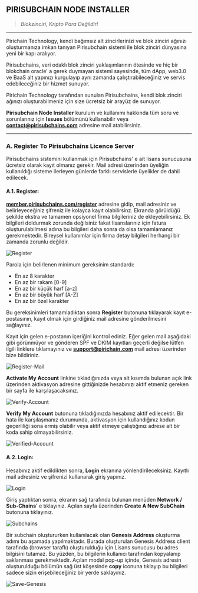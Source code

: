 ## PIRISUBCHAIN NODE INSTALLER

> *Blokzinciri, Kripto Para Değildir!*

------------

Pirichain Technology, kendi bağımsız alt zincirlerinizi ve blok zinciri ağınızı oluşturmanıza imkan tanıyan Pirisubchain sistemi ile blok zinciri dünyasına yeni bir kapı aralıyor. 

Pirisubchains, veri odaklı blok zinciri yaklaşımlarının ötesinde ve hiç bir blokchain oracle' a gerek duymayan sistemi sayesinde, tüm dApp, web3.0 ve BaaS alt yapınızı kurgulayıp aynı zamanda çalıştırabileceğiniz ve servis edebileceğiniz bir hizmet sunuyor.

Pirichain Technology tarafından sunulan Pirisubchains, kendi blok zinciri ağınızı oluşturabilmeniz için size ücretsiz bir arayüz de sunuyor. 

**Pirisubchain Node Installer** kurulum ve kullanımı hakkında tüm soru ve sorunlarınız için **Issues** bölümünü kullanabilir veya **[contact@pirisubchains.com](mailto:contact@pirisubchains.com)** adresine mail atabilirsiniz.

----

### A. Register To Pirisubchains Licence Server

Pirisubchains sistemini kullanmak için Pirisubchains' e ait lisans sunucusuna ücretsiz olarak kayıt olmanız gerekir. Mail adresi üzerinden üyeliğin kullanıldığı sisteme ilerleyen günlerde farklı servislerle üyelikler de dahil edilecek.

#### A.1. Register:

**[member.pirisubchains.com/register](https://member.pirisubchains.com/register)** adresine gidip, mail adresiniz ve belirleyeceğiniz şifreniz ile kolayca kayıt olabilirsinz. Ekranda görüldüğü şekilde ekstra ve tamamen opsiyonel firma bilgileriniz de ekleyebilirsiniz. Ek bilgileri doldurmak zorunda değilsiniz fakat lisanslarınız için fatura oluşturulabilmesi adına bu bilgileri daha sonra da olsa tamamlamanız gerekmektedir. Bireysel kullanımlar için firma detay bilgileri herhangi bir zamanda zorunlu değildir.

![Register](https://static.pirichain.com/media%2Flogin-register%2Fregister.png)

Parola için belirlenen minimum gereksinim standardı:
- En az 8 karakter
- En az bir rakam [0-9]
- En az bir küçük harf [a-z]
- En az bir büyük harf [A-Z]
- En az bir özel karakter

Bu gereksinimleri tamamladıktan sonra **Register** butonuna tıklayarak kayıt e-postasının, kayıt olmak için girdiğiniz mail adresine gönderilmesini sağlayınız.

Kayıt için gelen e-postanın içeriğini kontrol ediniz. Eğer gelen mail aşağıdaki gibi görünmüyor ve gönderen SPF ve DKIM kayıtları geçerli değilse lütfen ilgili linklere tıklamayınız ve **[support@pirichain.com](mailto:support@pirichain.com)** mail adresi üzerinden bize bildiriniz.

![Register-Mail](https://static.pirichain.com/media%2Flogin-register%2Fregister-mail.png)

**Activate My Account** linkine tıkladığınızda veya alt kısımda bulunan açık link üzerinden aktivasyon adresine gittiğinizde hesabınızı aktif etmeniz gereken bir sayfa ile karşılaşacaksınız.

![Verify-Account](https://static.pirichain.com/media%2Flogin-register%2Fverify-account.png)

**Verify My Account** butonuna tıkladığınızda hesabınız aktif edilecektir. Bir hata ile karşılaşmanız durumunda, aktivasyon için kullandığınız kodun geçerliliği sona ermiş olabilir veya aktif etmeye çalıştığınız adrese ait bir koda sahip olmayabilirsiniz.

![Verified-Account](https://static.pirichain.com/media%2Flogin-register%2Fverified-account.png)


#### A.2. Login:

Hesabınız aktif edildikten sonra, **Login** ekranına yönlendirileceksiniz. Kayıtlı mail adresiniz ve şifrenizi kullanarak giriş yapınız.

![Login](https://static.pirichain.com/media%2Flogin-register%2Flogin.png)

Giriş yaptıktan sonra, ekranın sağ tarafında bulunan menüden **Network / Sub-Chains**' e tıklayınız. Açılan sayfa üzerinden **Create A New SubChain** butonuna tıklayınız.

![Subchains](https://static.pirichain.com/media%2Fcreate-subchain%2Fsubchains.png)

Bir subchain oluştururken kullanılacak olan **Genesis Address** oluşturma adımı bu aşamada yapılmaktadır. Burada oluşturulan Genesis Address client tarafında (browser taraflı) oluşturulduğu için Lisans sunucusu bu adres bilgisini tutamaz. Bu yüzden, bu bilgilerin kullanıcı tarafından kopyalanıp saklanması gerekmektedir. Açılan modal pop-up içinde, Genesis adresin oluşturulduğu bölümün sağ üst köşesinde **copy** iconuna tıklayıp bu bilgileri sadece sizin erişebileceğiniz bir yerde saklayınız.

![Save-Genesis](https://static.pirichain.com/media%2Fcreate-subchain%2Fsave-genesis.png)
